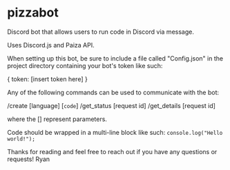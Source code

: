 # pizzabot

Discord bot that allows users to run code in Discord via message.

Uses Discord.js and Paiza API.

When setting up this bot, be sure to include a file called "Config.json" in the project directory containing your bot's token like such:

{
  token: [insert token here]
}

Any of the following commands can be used to communicate with the bot:

  /create [language] [```code```]
  /get_status [request id]
  /get_details [request id]
  
where the [] represent parameters.

Code should be wrapped in a multi-line block like such:
```console.log("Hello world!");```

Thanks for reading and feel free to reach out if you have any questions or requests!
Ryan
